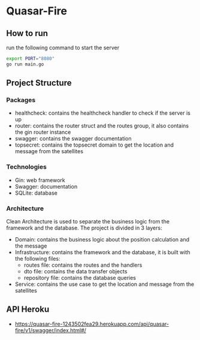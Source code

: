 # Quasar-Fire

## How to run
run the following command to start the server
```bash
export PORT="8080"
go run main.go
```

## Project Structure
### Packages
- healthcheck: contains the healthcheck handler to check if the server is up
- router: contains the router struct and the routes group, it also contains the gin router instance
- swagger: contains the swagger documentation
- topsecret: contains the topsecret domain to get the location and message from the satellites
### Technologies
- Gin: web framework
- Swagger: documentation
- SQLite: database
### Architecture
Clean Architecture is used to separate the business logic from the framework and the database. The project is divided in 3 layers:
- Domain: contains the business logic about the position calculation and the message
- Infrastructure: contains the framework and the database, it is built with the following files:
  - routes file: contains the routes and the handlers
  - dto file: contains the data transfer objects
  - repository file: contains the database queries
- Service: contains the use case to get the location and message from the satellites


## API Heroku
- https://quasar-fire-1243502fea29.herokuapp.com/api/quasar-fire/v1/swagger/index.html#/